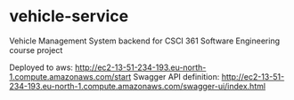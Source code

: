# vehicle-service
Vehicle Management System backend for CSCI 361 Software Engineering course project

Deployed to aws: http://ec2-13-51-234-193.eu-north-1.compute.amazonaws.com/start
Swagger API definition: http://ec2-13-51-234-193.eu-north-1.compute.amazonaws.com/swagger-ui/index.html
